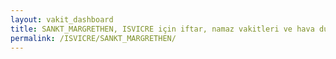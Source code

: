 ```yaml
---
layout: vakit_dashboard
title: SANKT_MARGRETHEN, ISVICRE için iftar, namaz vakitleri ve hava durumu - ilçe/eyalet seç
permalink: /ISVICRE/SANKT_MARGRETHEN/
---
```


<script type="text/javascript">
  var GLOBAL_COUNTRY = 'ISVICRE';
  var GLOBAL_CITY = 'SANKT_MARGRETHEN';
  var GLOBAL_STATE = '';
  var lat = 72;
  var lon = 21;
</script>
